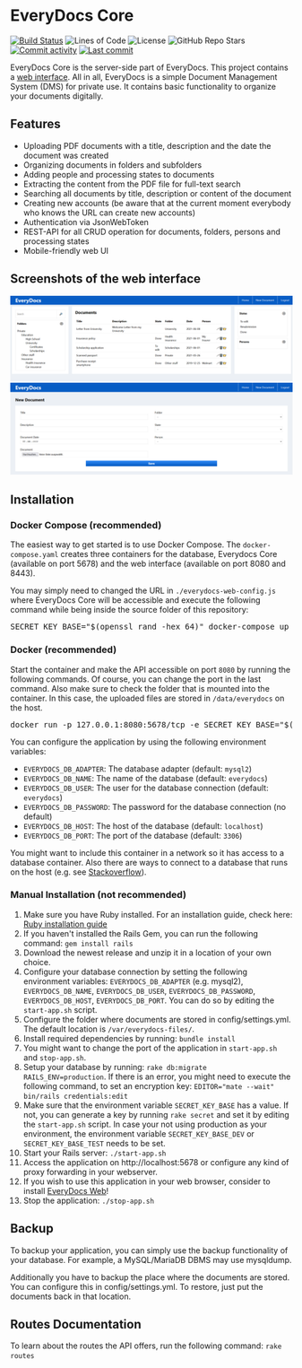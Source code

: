 # EveryDocs Core

[![Build Status](https://img.shields.io/github/actions/workflow/status/jonashellmann/everydocs-core/ruby.yml??branch=main&style=flat-square)](https://github.com/jonashellmann/everydocs-core/actions?query=workflow%3ARuby)
![Lines of Code](https://img.shields.io/tokei/lines/github/jonashellmann/everydocs-core?style=flat-square)
![License](https://img.shields.io/github/license/jonashellmann/everydocs-core?style=flat-square)
![GitHub Repo
Stars](https://img.shields.io/github/stars/jonashellmann/everydocs-core?style=social)
[![Commit activity](https://img.shields.io/github/commit-activity/y/jonashellmann/everydocs-core?style=flat-square)](https://github.com/jonashellmann/everydocs-core/commits/)
[![Last commit](https://img.shields.io/github/last-commit/jonashellmann/everydocs-core?style=flat-square)](https://github.com/jonashellmann/everydocs-core/commits/)

EveryDocs Core is the server-side part of EveryDocs. This project contains a [web interface](https://github.com/jonashellmann/everydocs-web/). All in all, EveryDocs is a simple Document Management System (DMS) for private use. It contains basic functionality to organize your documents digitally.

## Features

- Uploading PDF documents with a title, description and the date the document was created
- Organizing documents in folders and subfolders
- Adding people and processing states to documents
- Extracting the content from the PDF file for full-text search
- Searching all documents by title, description or content of the document
- Creating new accounts (be aware that at the current moment everybody who knows the URL can create new accounts)
- Authentication via JsonWebToken
- REST-API for all CRUD operation for documents, folders, persons and processing states
- Mobile-friendly web UI

## Screenshots of the web interface

![EveryDocs Web - Dashboard](images/dashboard.png)
![EveryDocs Web - Uploading new document](images/new-document.png)

## Installation

### Docker Compose (recommended)

The easiest way to get started is to use Docker Compose. The ``docker-compose.yaml`` creates three containers for the database, Everydocs Core (available on port 5678) and the web interface (available on port 8080 and 8443).

You may simply need to changed the URL in ``./everydocs-web-config.js`` where EveryDocs Core will be accessible and execute the following command while being inside the source folder of this repository:
<pre>SECRET_KEY_BASE="$(openssl rand -hex 64)" docker-compose up --build</pre>

### Docker (recommended)

Start the container and make the API accessible on port ``8080`` by running the following commands. Of course, you can change the port in the last command.
Also make sure to check the folder that is mounted into the container. In this case, the uploaded files are stored in ``/data/everydocs`` on the host.
<pre>docker run -p 127.0.0.1:8080:5678/tcp -e SECRET_KEY_BASE="$(openssl rand -hex 64)" -v /data/everydocs:/var/everydocs-files jonashellmann/everydocs</pre>

You can configure the application by using the following environment variables:
- ``EVERYDOCS_DB_ADAPTER``: The database adapter (default: ``mysql2``)
- ``EVERYDOCS_DB_NAME``: The name of the database (default: ``everydocs``)
- ``EVERYDOCS_DB_USER``: The user for the database connection (default: ``everydocs``)
- ``EVERYDOCS_DB_PASSWORD``: The password for the database connection (no default)
- ``EVERYDOCS_DB_HOST``: The host of the database (default: ``localhost``)
- ``EVERYDOCS_DB_PORT``: The port of the database (default: ``3306``)

You might want to include this container in a network so it has access to a database container.
Also there are ways to connect to a database that runs on the host (e.g. see [Stackoverflow](https://stackoverflow.com/questions/24319662/from-inside-of-a-docker-container-how-do-i-connect-to-the-localhost-of-the-mach)).

### Manual Installation (not recommended)

1. Make sure you have Ruby installed. For an installation guide, check here: [Ruby installation guide](https://guides.rubyonrails.org/getting_started.html#installing-rails)
2. If you haven't installed the Rails Gem, you can run the following command: ``gem install rails``
3. Download the newest release and unzip it in a location of your own choice.
4. Configure your database connection by setting the following environment variables: ``EVERYDOCS_DB_ADAPTER`` (e.g. mysql2), ``EVERYDOCS_DB_NAME``, ``EVERYDOCS_DB_USER``, ``EVERYDOCS_DB_PASSWORD``, ``EVERYDOCS_DB_HOST``, ``EVERYDOCS_DB_PORT``.
   You can do so by editing the ``start-app.sh`` script.
5. Configure the folder where documents are stored in config/settings.yml.
   The default location is ``/var/everydocs-files/``.
6. Install required dependencies by running: ``bundle install``
7. You might want to change the port of the application in ``start-app.sh`` and ``stop-app.sh``.
8. Setup your database by running: ``rake db:migrate RAILS_ENV=production``. If there is an error, you might need to execute the following command, to
set an encryption key: ``EDITOR="mate --wait" bin/rails credentials:edit``
9. Make sure that the environment variable ``SECRET_KEY_BASE`` has a value.
   If not, you can generate a key by running ``rake secret`` and set it by editing the ``start-app.sh`` script.
   In case your not using production as your environment, the environment variable ``SECRET_KEY_BASE_DEV`` or ``SECRET_KEY_BASE_TEST`` needs to be set.
10. Start your Rails server: ``./start-app.sh``
11. Access the application on http://localhost:5678 or configure any kind of proxy forwarding in your webserver.
12. If you wish to use this application in your web browser, consider to install [EveryDocs Web](https://github.com/jonashellmann/everydocs-web/)!
13. Stop the application: ``./stop-app.sh``

## Backup

To backup your application, you can simply use the backup functionality of your
database. For example, a MySQL/MariaDB DBMS may use mysqldump.

Additionally you have to backup the place where the documents are stored. You
can configure this in config/settings.yml. To restore, just put the documents back in that location.

## Routes Documentation

To learn about the routes the API offers, run the following command: ``rake routes``
